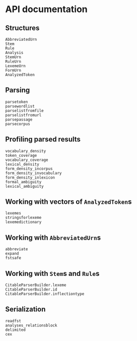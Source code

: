 # API documentation

## Structures

```@docs
AbbreviatedUrn
Stem
Rule
Analysis
StemUrn
RuleUrn
LexemeUrn
FormUrn
AnalyzedToken
```

## Parsing

```@docs
parsetoken
parsewordlist
parselistfromfile
parselistfromurl
parsepassage
parsecorpus
```

## Profiling parsed results

```@docs
vocabulary_density
token_coverage
vocabulary_coverage
lexical_density
form_density_incorpus
form_density_invocabulary
form_density_inlexicon
formal_ambiguity
lexical_ambiguity
```


## Working with vectors of `AnalyzedToken`s

```@docs
lexemes
stringsforlexeme
lexemedictionary
```

## Working with `AbbreviatedUrn`s

```@docs
abbreviate
expand
fstsafe
```

## Working with `Stem`s and `Rule`s

```@docs
CitableParserBuilder.lexeme
CitableParserBuilder.id
CitableParserBuilder.inflectiontype
```

## Serialization

```@docs
readfst
analyses_relationsblock
delimited
cex
```
